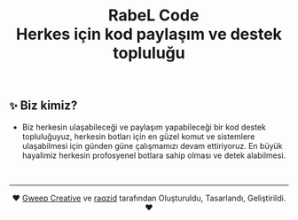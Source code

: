 <h1 align="center"><img src="https://i.hizliresim.com/bw1f5bs.png" style="width:10px"> RabeL Code <br> Herkes için kod paylaşım ve destek topluluğu</h1>

<br />

## `✨` Biz kimiz?
- Biz herkesin ulaşabileceği ve paylaşım yapabileceği bir kod destek topluluğuyuz, herkesin botları için en güzel komut ve sistemlere ulaşabilmesi için günden güne çalışmamızı devam ettiriyoruz. En büyük hayalimiz herkesin profosyenel botlara sahip olması ve detek alabilmesi.

<br />

---
<p align="center">❤ <a href="https://github.com/GweepCreative">Gweep Creative</a> ve <a href="https://github.com/raqzid">raqzid</a> tarafından Oluşturuldu, Tasarlandı, Geliştirildi. ❤</p>
